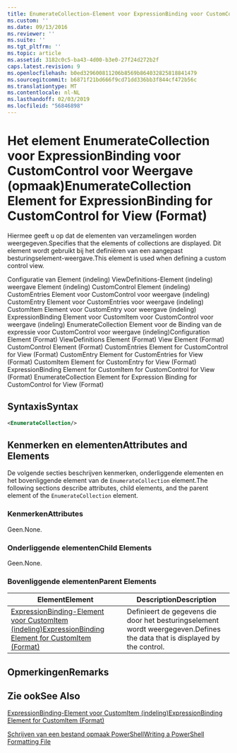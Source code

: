 ```yaml
---
title: EnumerateCollection-Element voor ExpressionBinding voor CustomControl voor weergave (indeling) | Microsoft Docs
ms.custom: ''
ms.date: 09/13/2016
ms.reviewer: ''
ms.suite: ''
ms.tgt_pltfrm: ''
ms.topic: article
ms.assetid: 3182c0c5-ba43-4d00-b3e0-27f24d272b2f
caps.latest.revision: 9
ms.openlocfilehash: b0ed329600811206b8569b864032825818841479
ms.sourcegitcommit: b6871f21bd666f9cd71dd336bb3f844cf472b56c
ms.translationtype: MT
ms.contentlocale: nl-NL
ms.lasthandoff: 02/03/2019
ms.locfileid: "56846898"
---
```

# <a name="enumeratecollection-element-for-expressionbinding-for-customcontrol-for-view-format"></a><span data-ttu-id="2b419-102">Het element EnumerateCollection voor ExpressionBinding voor CustomControl voor Weergave (opmaak)</span><span class="sxs-lookup"><span data-stu-id="2b419-102">EnumerateCollection Element for ExpressionBinding for CustomControl for View (Format)</span></span>

<span data-ttu-id="2b419-103">Hiermee geeft u op dat de elementen van verzamelingen worden weergegeven.</span><span class="sxs-lookup"><span data-stu-id="2b419-103">Specifies that the elements of collections are displayed.</span></span> <span data-ttu-id="2b419-104">Dit element wordt gebruikt bij het definiëren van een aangepast besturingselement-weergave.</span><span class="sxs-lookup"><span data-stu-id="2b419-104">This element is used when defining a custom control view.</span></span>

<span data-ttu-id="2b419-105">Configuratie van Element (indeling) ViewDefinitions-Element (indeling) weergave Element (indeling) CustomControl Element (indeling) CustomEntries Element voor CustomControl voor weergave (indeling) CustomEntry Element voor CustomEntries voor weergave (indeling) CustomItem Element voor CustomEntry voor weergave (indeling) ExpressionBinding Element voor CustomItem voor CustomControl voor weergave (indeling) EnumerateCollection Element voor de Binding van de expressie voor CustomControl voor weergave (indeling)</span><span class="sxs-lookup"><span data-stu-id="2b419-105">Configuration Element (Format) ViewDefinitions Element (Format) View Element (Format) CustomControl Element (Format) CustomEntries Element for CustomControl for View (Format) CustomEntry Element for CustomEntries for View (Format) CustomItem Element for CustomEntry for View (Format) ExpressionBinding Element for CustomItem for CustomControl for View (Format) EnumerateCollection Element for Expression Binding for CustomControl for View (Format)</span></span>

## <a name="syntax"></a><span data-ttu-id="2b419-106">Syntaxis</span><span class="sxs-lookup"><span data-stu-id="2b419-106">Syntax</span></span>

```xml
<EnumerateCollection/>
```

## <a name="attributes-and-elements"></a><span data-ttu-id="2b419-107">Kenmerken en elementen</span><span class="sxs-lookup"><span data-stu-id="2b419-107">Attributes and Elements</span></span>

<span data-ttu-id="2b419-108">De volgende secties beschrijven kenmerken, onderliggende elementen en het bovenliggende element van de `EnumerateCollection` element.</span><span class="sxs-lookup"><span data-stu-id="2b419-108">The following sections describe attributes, child elements, and the parent element of the `EnumerateCollection` element.</span></span>

### <a name="attributes"></a><span data-ttu-id="2b419-109">Kenmerken</span><span class="sxs-lookup"><span data-stu-id="2b419-109">Attributes</span></span>

<span data-ttu-id="2b419-110">Geen.</span><span class="sxs-lookup"><span data-stu-id="2b419-110">None.</span></span>

### <a name="child-elements"></a><span data-ttu-id="2b419-111">Onderliggende elementen</span><span class="sxs-lookup"><span data-stu-id="2b419-111">Child Elements</span></span>

<span data-ttu-id="2b419-112">Geen.</span><span class="sxs-lookup"><span data-stu-id="2b419-112">None.</span></span>

### <a name="parent-elements"></a><span data-ttu-id="2b419-113">Bovenliggende elementen</span><span class="sxs-lookup"><span data-stu-id="2b419-113">Parent Elements</span></span>

|<span data-ttu-id="2b419-114">Element</span><span class="sxs-lookup"><span data-stu-id="2b419-114">Element</span></span>|<span data-ttu-id="2b419-115">Description</span><span class="sxs-lookup"><span data-stu-id="2b419-115">Description</span></span>|
|-------------|-----------------|
|[<span data-ttu-id="2b419-116">ExpressionBinding-Element voor CustomItem (indeling)</span><span class="sxs-lookup"><span data-stu-id="2b419-116">ExpressionBinding Element for CustomItem (Format)</span></span>](./expressionbinding-element-for-customitem-for-controls-for-configuration-format.md)|<span data-ttu-id="2b419-117">Definieert de gegevens die door het besturingselement wordt weergegeven.</span><span class="sxs-lookup"><span data-stu-id="2b419-117">Defines the data that is displayed by the control.</span></span>|

## <a name="remarks"></a><span data-ttu-id="2b419-118">Opmerkingen</span><span class="sxs-lookup"><span data-stu-id="2b419-118">Remarks</span></span>

## <a name="see-also"></a><span data-ttu-id="2b419-119">Zie ook</span><span class="sxs-lookup"><span data-stu-id="2b419-119">See Also</span></span>

[<span data-ttu-id="2b419-120">ExpressionBinding-Element voor CustomItem (indeling)</span><span class="sxs-lookup"><span data-stu-id="2b419-120">ExpressionBinding Element for CustomItem (Format)</span></span>](./expressionbinding-element-for-customitem-for-controls-for-configuration-format.md)

[<span data-ttu-id="2b419-121">Schrijven van een bestand opmaak PowerShell</span><span class="sxs-lookup"><span data-stu-id="2b419-121">Writing a PowerShell Formatting File</span></span>](./writing-a-powershell-formatting-file.md)
